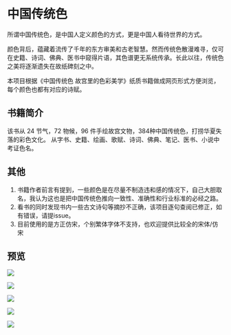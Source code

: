 # 中国传统色
所谓中国传统色，是中国人定义颜色的方式，更是中国人看待世界的方式。

颜色背后，蕴藏着流传了千年的东方审美和古老智慧。然而传统色散漫难寻，仅可在史籍、诗词、佛典、医书中窥得片语，其色谱更无系统传承。长此以往，传统色之美将逐渐遗失在故纸碑刻之中。

本项目根据《中国传统色 故宫里的色彩美学》纸质书籍做成网页形式方便浏览，每个颜色也都有对应的诗赋。

## 书籍简介
该书从 24 节气，72 物候，96 件手绘故宫文物，384种中国传统色，打捞华夏失落的彩色文化。
从字书、史籍、绘画、歌赋、诗词、佛典、笔记、医书、小说中考证色名。

## 其他
1. 书籍作者前言有提到，一些颜色是在尽量不制造违和感的情况下，自己大胆取名，我认为这也是把中国传统色推向一致性、准确性和行业标准的必经之路。
2. 看书的同时发现书内一些古文诗句等摘抄不正确，该项目逐句查阅已修正，如有错误，请提issue。
3. 目前使用的是方正仿宋，个别繁体字体不支持，也欢迎提供比较全的宋体/仿宋


## 预览
![](https://fastly.jsdelivr.net/gh/daodaolee/photobed@main/img/16630025862301663002585872.png)

![](https://fastly.jsdelivr.net/gh/daodaolee/photobed@main/img/16630028516361663002851242.png)

![](https://fastly.jsdelivr.net/gh/daodaolee/photobed@main/img/16630028968471663002896669.png)


![](https://fastly.jsdelivr.net/gh/daodaolee/photobed@main/img/16630029205941663002919750.png)

![](https://fastly.jsdelivr.net/gh/daodaolee/photobed@main/img/16630029795941663002979233.png)